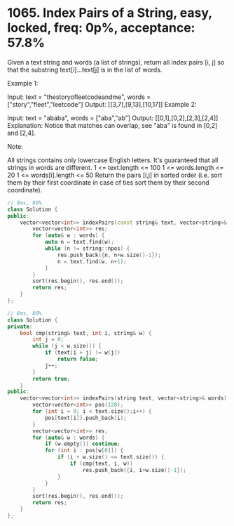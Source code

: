 # 1065. Index Pairs of a String, easy, locked, freq: 0p%, acceptance: 57.8%

Given a text string and words (a list of strings), return all index pairs [i, j] so that the substring text[i]...text[j] is in the list of words.

Example 1:

Input: text = "thestoryofleetcodeandme", words = ["story","fleet","leetcode"]
Output: [[3,7],[9,13],[10,17]]
Example 2:

Input: text = "ababa", words = ["aba","ab"]
Output: [[0,1],[0,2],[2,3],[2,4]]
Explanation: 
Notice that matches can overlap, see "aba" is found in [0,2] and [2,4].
 

Note:

All strings contains only lowercase English letters.
It's guaranteed that all strings in words are different.
1 <= text.length <= 100
1 <= words.length <= 20
1 <= words[i].length <= 50
Return the pairs [i,j] in sorted order (i.e. sort them by their first coordinate in case of ties sort them by their second coordinate).

```c++
// 8ms, 80%
class Solution {
public:
    vector<vector<int>> indexPairs(const string& text, vector<string>& words) {
        vector<vector<int>> res;
        for (auto& w : words) {
            auto n = text.find(w);
            while (n != string::npos) {
                res.push_back({n, n+w.size()-1});
                n = text.find(w, n+1);
            }
        }
        sort(res.begin(), res.end());
        return res;
    }
};

// 8ms, 80%
class Solution {
private:
    bool cmp(string& text, int i, string& w) {
        int j = 0;
        while (j < w.size()) {
            if (text[i + j] != w[j])
                return false;
            j++;
        }
        return true;
    }
public:
    vector<vector<int>> indexPairs(string text, vector<string>& words) {
        vector<vector<int>> pos(128);
        for (int i = 0; i < text.size();i++) {
            pos[text[i]].push_back(i);
        }
        vector<vector<int>> res;
        for (auto& w : words) {
            if (w.empty()) continue;
            for (int i : pos[w[0]]) {
                if (i + w.size() <= text.size()) {
                    if (cmp(text, i, w))
                        res.push_back({i, i+w.size()-1});
                }
            }
        }
        sort(res.begin(), res.end());
        return res;
    }
};

```
